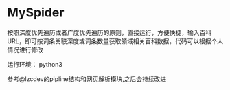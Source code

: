 # MySpider
按照深度优先遍历或者广度优先遍历的原则，直接运行，方便快捷，输入百科URL，即可按词条关联深度或词条数量获取领域相关百科数据，代码可以根据个人情况进行修改

运行环境：
python3

参考@lzcdev的pipline结构和网页解析模块,之后会持续改进

